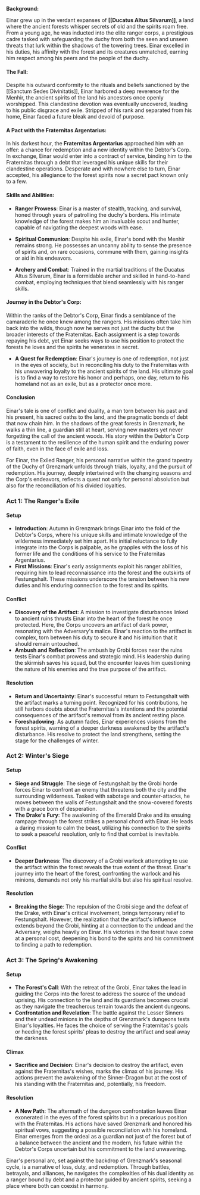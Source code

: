 **Background:**

Einar grew up in the verdant expanses of **[[Ducatus Altus Silvarum]]**, a land where the ancient forests whisper secrets of old and the spirits roam free. From a young age, he was inducted into the elite ranger corps, a prestigious cadre tasked with safeguarding the duchy from both the seen and unseen threats that lurk within the shadows of the towering trees. Einar excelled in his duties, his affinity with the forest and its creatures unmatched, earning him respect among his peers and the people of the duchy.

#### The Fall:

Despite his outward conformity to the rituals and beliefs sanctioned by the [[Sanctum Sedes Divinitatis]], Einar harbored a deep reverence for the Menhir, the ancient spirits of the land his ancestors once openly worshipped. This clandestine devotion was eventually uncovered, leading to his public disgrace and exile. Stripped of his rank and separated from his home, Einar faced a future bleak and devoid of purpose.

#### A Pact with the Fraternitas Argentarius:

In his darkest hour, the **Fraternitas Argentarius** approached him with an offer: a chance for redemption and a new identity within the Debtor's Corp. In exchange, Einar would enter into a contract of service, binding him to the Fraternitas through a debt that leveraged his unique skills for their clandestine operations. Desperate and with nowhere else to turn, Einar accepted, his allegiance to the forest spirits now a secret pact known only to a few.

#### Skills and Abilities:

- **Ranger Prowess**: Einar is a master of stealth, tracking, and survival, honed through years of patrolling the duchy's borders. His intimate knowledge of the forest makes him an invaluable scout and hunter, capable of navigating the deepest woods with ease.
  
- **Spiritual Communion**: Despite his exile, Einar's bond with the Menhir remains strong. He possesses an uncanny ability to sense the presence of spirits and, on rare occasions, commune with them, gaining insights or aid in his endeavors.

- **Archery and Combat**: Trained in the martial traditions of the Ducatus Altus Silvarum, Einar is a formidable archer and skilled in hand-to-hand combat, employing techniques that blend seamlessly with his ranger skills.

#### Journey in the Debtor's Corp:

Within the ranks of the Debtor's Corp, Einar finds a semblance of the camaraderie he once knew among the rangers. His missions often take him back into the wilds, though now he serves not just the duchy but the broader interests of the Fraternitas. Each assignment is a step towards repaying his debt, yet Einar seeks ways to use his position to protect the forests he loves and the spirits he venerates in secret.

- **A Quest for Redemption**: Einar's journey is one of redemption, not just in the eyes of society, but in reconciling his duty to the Fraternitas with his unwavering loyalty to the ancient spirits of the land. His ultimate goal is to find a way to restore his honor and perhaps, one day, return to his homeland not as an exile, but as a protector once more.

#### Conclusion

Einar's tale is one of conflict and duality, a man torn between his past and his present, his sacred oaths to the land, and the pragmatic bonds of debt that now chain him. In the shadows of the great forests in Grenzmark, he walks a thin line, a guardian still at heart, serving new masters yet never forgetting the call of the ancient woods. His story within the Debtor's Corp is a testament to the resilience of the human spirit and the enduring power of faith, even in the face of exile and loss.

For Einar, the Exiled Ranger, his personal narrative within the grand tapestry of the Duchy of Grenzmark unfolds through trials, loyalty, and the pursuit of redemption. His journey, deeply intertwined with the changing seasons and the Corp's endeavors, reflects a quest not only for personal absolution but also for the reconciliation of his divided loyalties.

### Act 1: The Ranger's Exile

#### Setup
- **Introduction**: Autumn in Grenzmark brings Einar into the fold of the Debtor's Corps, where his unique skills and intimate knowledge of the wilderness immediately set him apart. His initial reluctance to fully integrate into the Corps is palpable, as he grapples with the loss of his former life and the conditions of his service to the Fraternitas Argentarius.
- **First Missions**: Einar's early assignments exploit his ranger abilities, requiring him to lead reconnaissance into the forest and the outskirts of Festungshalt. These missions underscore the tension between his new duties and his enduring connection to the forest and its spirits.

#### Conflict
- **Discovery of the Artifact**: A mission to investigate disturbances linked to ancient ruins thrusts Einar into the heart of the forest he once protected. Here, the Corps uncovers an artifact of dark power, resonating with the Adversary's malice. Einar's reaction to the artifact is complex, torn between his duty to secure it and his intuition that it should remain untouched.
- **Ambush and Reflection**: The ambush by Grobi forces near the ruins tests Einar's combat prowess and strategic mind. His leadership during the skirmish saves his squad, but the encounter leaves him questioning the nature of his enemies and the true purpose of the artifact.

#### Resolution
- **Return and Uncertainty**: Einar's successful return to Festungshalt with the artifact marks a turning point. Recognized for his contributions, he still harbors doubts about the Fraternitas's intentions and the potential consequences of the artifact's removal from its ancient resting place.
- **Foreshadowing**: As autumn fades, Einar experiences visions from the forest spirits, warning of a deeper darkness awakened by the artifact's disturbance. His resolve to protect the land strengthens, setting the stage for the challenges of winter.

### Act 2: Winter's Siege

#### Setup
- **Siege and Struggle**: The siege of Festungshalt by the Grobi horde forces Einar to confront an enemy that threatens both the city and the surrounding wilderness. Tasked with sabotage and counter-attacks, he moves between the walls of Festungshalt and the snow-covered forests with a grace born of desperation.
- **The Drake's Fury**: The awakening of the Emerald Drake and its ensuing rampage through the forest strikes a personal chord with Einar. He leads a daring mission to calm the beast, utilizing his connection to the spirits to seek a peaceful resolution, only to find that combat is inevitable.

#### Conflict
- **Deeper Darkness**: The discovery of a Grobi warlock attempting to use the artifact within the forest reveals the true extent of the threat. Einar's journey into the heart of the forest, confronting the warlock and his minions, demands not only his martial skills but also his spiritual resolve.

#### Resolution
- **Breaking the Siege**: The repulsion of the Grobi siege and the defeat of the Drake, with Einar's critical involvement, brings temporary relief to Festungshalt. However, the realization that the artifact's influence extends beyond the Grobi, hinting at a connection to the undead and the Adversary, weighs heavily on Einar. His victories in the forest have come at a personal cost, deepening his bond to the spirits and his commitment to finding a path to redemption.

### Act 3: The Spring's Awakening

#### Setup
- **The Forest's Call**: With the retreat of the Grobi, Einar takes the lead in guiding the Corps into the forest to address the source of the undead uprising. His connection to the land and its guardians becomes crucial as they navigate the treacherous terrain towards the ancient dungeons.
- **Confrontation and Revelation**: The battle against the Lesser Sinners and their undead minions in the depths of Grenzmark's dungeons tests Einar's loyalties. He faces the choice of serving the Fraternitas's goals or heeding the forest spirits' pleas to destroy the artifact and seal away the darkness.

#### Climax
- **Sacrifice and Decision**: Einar's decision to destroy the artifact, even against the Fraternitas's wishes, marks the climax of his journey. His actions prevent the awakening of the Sinner-Dragon but at the cost of his standing with the Fraternitas and, potentially, his freedom.

#### Resolution
- **A New Path**: The aftermath of the dungeon confrontation leaves Einar exonerated in the eyes of the forest spirits but in a precarious position with the Fraternitas. His actions have saved Grenzmark and honored his spiritual vows, suggesting a possible reconciliation with his homeland. Einar emerges from the ordeal as a guardian not just of the forest but of a balance between the ancient and the modern, his future within the Debtor's Corps uncertain but his commitment to the land unwavering.

Einar's personal arc, set against the backdrop of Grenzmark's seasonal cycle, is a narrative of loss, duty, and redemption. Through battles, betrayals, and alliances, he navigates the complexities of his dual identity as a ranger bound by debt and a protector guided by ancient spirits, seeking a place where both can coexist in harmony.